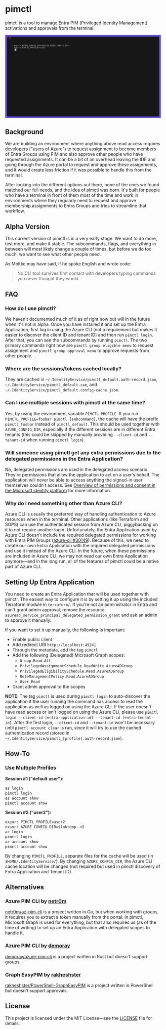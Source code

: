 # pimctl

pimctl is a tool to manage Entra PIM (Privileged Identity Management) activations and approvals from the terminal.

<p align="center">
  <img src="./assets/pimctl_menu_demo.gif">
</p>

## Background

We are building an environment where anything above read access requires developers ("users of Azure") to request assignment to become members of Entra Groups using PIM and also approve other people who have requested assignments. It can be a bit of an overhead leaving the IDE and going through the Azure portal to request and approve these assignments, and it would create less friction if it was possible to handle this from the terminal.

After looking into the different options out there, none of the ones we found matched our full needs, and the idea of pimctl was born. It's built for people who have a terminal in front of them most of the time and work in environments where they regularly need to request and approve membership assignments to Entra Groups and tries to streamline that workflow.

## Alpha Version

This current version of pimctl is in a very early stage. We want to do more, test more, and make it stable. The subcommands, flags, and everything in between will most likely change a couple of times, but before we do too much, we want to see what other people need.

As Moltke may have said, if he spoke English and wrote code:

> No CLI tool survives first contact with developers typing commands you never thought they would.

## FAQ

### How do I use pimctl?

We haven't documented much of it as of right now but will in the future when it's not in alpha. Once you have installed it and set up the Entra Application, first log in using the Azure CLI (not a requirement but makes it easier to discover the client ID and tenant ID) and then run `pimctl login`. After that, you can see the subcommands by running `pimctl`. The two primary commands right now are `pimctl group eligible menu` to request assignment and `pimctl group approval menu` to approve requests from other people.

### Where are the sessions/tokens cached locally?

They are cached in `~/.IdentityService/pimctl_default.auth-record.json`, `~/.IdentityService/pimctl_default.cae`, and `~/.IdentityService/pimctl_default.config-cache.json`.

### Can I use multiple sessions with pimctl at the same time?

Yes, by using the environment variable `PIMCTL_PROFILE`. If you run `PIMCTL_PROFILE=foobar pimctl [subcommand]`, the cache will have the prefix `pimctl_foobar` instead of `pimctl_default`. This should be used together with `AZURE_CONFIG_DIR`, especially if the different sessions are in different Entra tenants (this could be skipped by manually providing `--client-id` and `--tenant-id` when running `pimctl login`).

### Will someone using pimctl get any extra permissions due to the delegated permissions in the Entra Application?

No, delegated permissions are used in the delegated access scenario. They're permissions that allow the application to act on a user's behalf. The application will never be able to access anything the signed-in user themselves couldn't access. See [Overview of permissions and consent in the Microsoft identity platform](https://learn.microsoft.com/entra/identity-platform/permissions-consent-overview#types-of-permissions) for more information.

### Why do I need something other than Azure CLI?

Azure CLI is usually the preferred way of handling authentication to Azure resources when in the terminal. Other applications (like Terraform and SOPS) can use the authenticated session from Azure CLI, piggybacking on it to not require another login. Unfortunately, the Entra Application used by Azure CLI doesn't include the required delegated permissions for working with Entra PIM Groups ([azure-cli #30149](https://github.com/Azure/azure-cli/issues/30149)). Because of this, we need to create our own Entra Application with the required delegated permissions and use it instead of the Azure CLI. In the future, when these permissions are included in Azure CLI, we may not need our own Entra Application anymore—and in the long run, all of the features of pimctl could be a native part of Azure CLI.

## Setting Up Entra Application

You need to create an Entra Application that will be used together with pimctl. The easiest way to configure it is by setting it up using the included Terraform module in `terraform/`. If you're not an administrator in Entra and can't grant admin approval, remove the resource `azuread_service_principal_delegated_permission_grant` and ask an admin to approve it manually.

If you want to set it up manually, the following is important:

- Enable public client
- Add redirect URI `http://localhost:45241`
- Through the metadata, add the tag `pimctl`
- Add the following (Delegated) Microsoft Graph scopes:
  - `Group.Read.All`
  - `PrivilegedAssignmentSchedule.ReadWrite.AzureADGroup`
  - `PrivilegedEligibilitySchedule.Read.AzureADGroup`
  - `RoleManagementPolicy.Read.AzureADGroup`
  - `User.Read`
- Grant admin approval to the scopes

**NOTE**: The tag `pimctl` is used during `pimctl login` to auto-discover the application if the user running the command has access to read the application as well as logged on using the Azure CLI. If the user doesn't have read access or isn't logged on using the Azure CLI, please use `pimctl login --client-id [entra-application-id] --tenant-id [entra-tenant-id]`. After the first login, `--client-id` and `--tenant-id` won't be necessary until `pimctl account clear` is run, since it will try to use the cached authentication record (stored in `~/.IdentityService/pimctl_[profile].auth-record.json`).

## How-To

### Use Multiple Profiles

**Session #1 ("default user"):**

```shell
az login
pimctl login
az account show
pimctl account show
```

**Session #2 ("user2"):**

```shell
export PIMCTL_PROFILE=user2
export AZURE_CONFIG_DIR=$(mktemp -d)
az login
pimctl login
az account show
pimctl account show
```

By changing `PIMCTL_PROFILE`, separate files for the cache will be used (in `$HOME/.IdentityService/`). By changing `AZURE_CONFIG_DIR`, the Azure CLI cache location will be changed (not required but used in pimctl discovery of Entra Application and Tenant ID).

## Alternatives

### Azure PIM CLI by [netr0m](https://github.com/netr0m)

[netr0m/az-pim-cli](https://github.com/netr0m/az-pim-cli) is a project written in Go, but when working with groups, it requires you to extract a token manually from the portal. In pimctl, Microsoft Graph is used for everything, but that also requires us (as of the time of writing) to set up an Entra Application with delegated scopes to handle it.

### Azure PIM CLI by [demoray](https://github.com/demoray)

[demoray/azure-pim-cli](https://github.com/demoray/azure-pim-cli) is a project written in Rust but doesn't support groups.

### Graph EasyPIM by [rakheshster](https://github.com/rakheshster)

[rakheshster/PowerShell-GraphEasyPIM](https://github.com/rakheshster/PowerShell-GraphEasyPIM) is a project written in PowerShell but doesn't support approvals.

## License

This project is licensed under the MIT License—see the [LICENSE](LICENSE) file for details.
